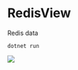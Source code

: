 # RedisView
Redis data





```shell
dotnet run
```



![](C:\Users\HHaou\Documents\RedisView\微信图片_20250308184059.png)
